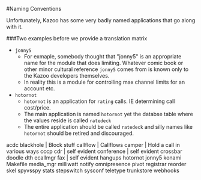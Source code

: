 #Naming Conventions

Unfortunately, Kazoo has some very badly named applications that go along with it.

###Two examples before we provide a translation matrix

* `jonny5`
  * For exmaple, somebody thought that "jonny5" is an appropriate name for the module that does limiting.  Whatever comic book or other minor cultural reference `jonny5` comes from is known only to the Kazoo developers themselves.
  * In reality this is a module for controlling max channel limits for an account etc.
* `hotornot`
  * `hotornot` is an application for `rating` calls.  IE determining call cost/price.
  *  The main application is named `hotornot` yet the databse table where the values reside is called `ratedeck`
  *  The entire application should be called `ratedeck` and silly names like `hotornot` should be retired and discouraged.
  


acdc
blackhole | Block stuff 
callflow | Callflows
camper | Hold a call in various ways
cccp
cdr | self evident
conference | self evident
crossbar
doodle
dth
ecallmgr
fax | self evident
hangups
hotornot
jonny5
konami
Makefile
media_mgr
milliwatt
notify
omnipresence
pivot
registrar
reorder
skel
spyvsspy
stats
stepswitch
sysconf
teletype
trunkstore
webhooks




